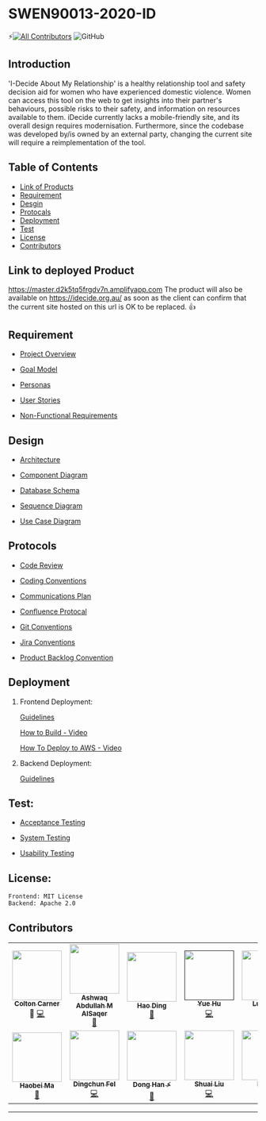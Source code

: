 # SWEN90013-2020-ID

<!-- ALL-CONTRIBUTORS-BADGE:START - Do not remove or modify this section -->
⚡️[![All Contributors](https://img.shields.io/badge/all_contributors-10-orange.svg?style=flat-square)](#contributors)
![GitHub](https://img.shields.io/github/license/ccarner/SWEN90013-2020-ID)
<!-- ALL-CONTRIBUTORS-BADGE:END -->
## Introduction

'I-Decide About My Relationship' is a healthy relationship tool and safety decision aid for women who have experienced domestic violence. Women can access this tool on the web to get insights into their partner's behaviours, possible risks to their safety, and information on resources available to them.
iDecide currently lacks a mobile-friendly site, and its overall design requires modernisation. Furthermore, since the codebase was developed by/is owned by an external party, changing the current site will require a reimplementation of the tool.


## Table of Contents
- [Link of Products](#Link)
- [Requirement](#Requirement)
- [Desgin](#Desgin)
- [Protocals](#Protocals)
- [Deployment](#Deployment)
- [Test](#Test)
- [License](#license)
- [Contributors](#contributor)

## Link to deployed Product
https://master.d2k5tq5frgdv7n.amplifyapp.com
The product will also be available on https://idecide.org.au/ as soon as the client can confirm that the current site hosted on this url is OK to be replaced. 👍

## Requirement
- [Project Overview](https://github.com/ccarner/SWEN90013-2020-ID/blob/master/docs/Requirements/Project%20Overview%20%26%20Background.md)

- [Goal Model](https://github.com/ccarner/SWEN90013-2020-ID/blob/master/docs/Requirements/Goal%20Model.pdf)

- [Personas](https://github.com/ccarner/SWEN90013-2020-ID/blob/master/docs/Requirements/Personas.pdf)

- [User Stories](https://github.com/ccarner/SWEN90013-2020-ID/blob/master/docs/Requirements/User%20Stories.pdf)

- [Non-Functional Requirements](https://github.com/ccarner/SWEN90013-2020-ID/blob/master/docs/Requirements/Non-Functional%20Requirements.pdf)

## Design
- [Architecture](https://github.com/ccarner/SWEN90013-2020-ID/blob/master/docs/Design/Architecture.pdf)

- [Component Diagram](https://github.com/ccarner/SWEN90013-2020-ID/blob/master/docs/Design/Component%20Diagram.pdf)

- [Database Schema](https://github.com/ccarner/SWEN90013-2020-ID/blob/master/docs/Design/Database%20Schema.pdf)

- [Sequence Diagram](https://github.com/ccarner/SWEN90013-2020-ID/blob/master/docs/Design/Sequence%20Diagram.pdf)

- [Use Case Diagram](https://github.com/ccarner/SWEN90013-2020-ID/blob/master/docs/Design/Use%20Case%20Diagram.pdf)

## Protocols
- [Code Review](https://github.com/ccarner/SWEN90013-2020-ID/blob/master/docs/Protocols/Code%20Review.pdf)

- [Coding Conventions](https://github.com/ccarner/SWEN90013-2020-ID/blob/master/docs/Protocols/Coding%20Conventions.pdf)

- [Communications Plan](https://github.com/ccarner/SWEN90013-2020-ID/blob/master/docs/Protocols/Communications%20plan.pdf)

- [Confluence Protocal](https://github.com/ccarner/SWEN90013-2020-ID/blob/master/docs/Protocols/Confluence%20Protocol.pdf)

- [Git Conventions](https://github.com/ccarner/SWEN90013-2020-ID/blob/master/docs/Protocols/Git%20Conventions.pdf)

- [Jira Conventions](https://github.com/ccarner/SWEN90013-2020-ID/blob/master/docs/Protocols/Jira%20convention.pdf)

- [Product Backlog Convention](https://github.com/ccarner/SWEN90013-2020-ID/blob/master/docs/Protocols/Product%20Backlog%20Convention.pdf)

## Deployment

1. Frontend Deployment:

    [Guidelines](https://github.com/ccarner/SWEN90013-2020-ID/blob/master/docs/Deployment/Deployment%20Guidelines(Frontend).pdf)

    [How to Build - Video](https://github.com/ccarner/SWEN90013-2020-ID/blob/master/docs/Deployment/How_To_Build(Frontend).mp4)

    [How To Deploy to AWS - Video](https://github.com/ccarner/SWEN90013-2020-ID/blob/master/docs/Deployment/How_To_Deploy_AWS(Frontend).mp4)

2. Backend Deployment:

    [Guidelines](https://github.com/ccarner/SWEN90013-2020-ID/blob/master/docs/Deployment/Deployment%20Guidelines(Backend).pdf)

## Test:
- [Acceptance Testing](https://github.com/ccarner/SWEN90013-2020-ID/tree/master/test/Acceptance%20Testing)

- [System Testing](https://github.com/ccarner/SWEN90013-2020-ID/tree/master/test/System%20Testing)

- [Usability Testing](https://github.com/ccarner/SWEN90013-2020-ID/tree/master/test/Usability%20Testing)

## License:
```
Frontend: MIT License
Backend: Apache 2.0 
```

## Contributors
<!-- ALL-CONTRIBUTORS-LIST:START - Do not remove or modify this section -->
<!-- prettier-ignore-start -->
<!-- markdownlint-disable -->
<table>
  <tr>
    <td align="center"><a href="https://github.com/ccarner"><img src="https://avatars0.githubusercontent.com/u/35057814?s=400&u=fa395d9448441eb0abd3f1fefde13f562e738c40&v=4" width="100px;" alt=""/><br /><sub><b>Colton Carner</b></sub></a><br /><a href="#ideas-9inpachi" title="Ideas, Planning, & Feedback"></a>📖 <a href="https://github.com/saadpasta/developerFolio/commits?author=9inpachi" title="Code">💻</a></td>
    <td align="center"><a href="https://github.com/aalsaqer"><img src="https://avatars3.githubusercontent.com/u/42163270?s=400&v=4" width="100px;" alt=""/><br /><sub><b>Ashwaq Abdullah M AlSaqer</b></sub></a><br /><a href="https://github.com/saadpasta/developerFolio/commits?author=IamDZN" title="Documentation">📖</a></td>
    <td align="center"><a href="https://github.com/Melon-Eater"><img src="https://avatars3.githubusercontent.com/u/39667992?s=400&u=74943c52be6dc7d0d0cdcc53d3a491303765b31c&v=4" width="100px;" alt=""/><br /><sub><b>Hao Ding</b></sub></a><br /><a href="https://github.com/saadpasta/developerFolio/commits?author=brianteeman" title="Documentation">📖</a></td>
    <td align="center"><a href=""><img src="" width="100px;" alt=""/><br /><sub><b>Yue Hu</b></sub></a><br /><a href="https://github.com/saadpasta/developerFolio/commits?author=rajkumaar23" title="Code">💻</a></td>
    <td align="center"><a href="https://github.com/Olivia0012"><img src="https://avatars0.githubusercontent.com/u/55537942?v=4" width="100px;" alt=""/><br /><sub><b>Lu Wang</b></sub></a><br /><a href="https://github.com/saadpasta/developerFolio/commits?author=viveksharmaui" title="Code">💻</a> <a href="https://github.com/saadpasta/developerFolio/commits?author=viveksharmaui" title="Documentation">📖</a></td>
  
  </tr>
  <tr>
    <td align="center"><a href="https://github.com/haobei98"><img src="https://avatars3.githubusercontent.com/u/39232827?s=400&v=4" width="100px;" alt=""/><br /><sub><b>Haobei Ma</b></sub></a><br /><a href="https://github.com/saadpasta/developerFolio/commits?author=msayyaf1" title="Documentation">📖</a></td>
    <td align="center"><a href="https://ashutosh1919.github.io"><img src="https://avatars0.githubusercontent.com/u/50441707?s=400&v=4" width="100px;" alt=""/><br /><sub><b>Dingchun FeI</b></sub></a><br /><a href="https://github.com/DingchunFei" title="Code">💻</a></td>
    <td align="center"><a href="https://github.com/kandoka"><img src="https://avatars0.githubusercontent.com/u/25976148?s=400&v=4" width="100px;" alt=""/><br /><sub><b>Dong Han ⚡️</b></sub></a><br /><a href="https://github.com/saadpasta/developerFolio/commits?author=Rizwanjamal" title="Documentation">📖</a></td>
    <td align="center"><a href="https://github.com/Alvinshuailiu626"><img src="https://avatars0.githubusercontent.com/u/37822977?s=400&v=4" width="100px;" alt=""/><br /><sub><b>Shuai Liu</b></sub></a><br /><a href="https://github.com/saadpasta/developerFolio/commits?author=MohammadHasham" title="Code">💻</a></td>
    <td align="center"><a href="https://sourcerer.io/joshiujjawal22"><img src="https://avatars0.githubusercontent.com/u/68723621?s=400&v=4" width="100px;" alt=""/><br /><sub><b>Bo Xu</b></sub></a><br /><a href="https://github.com/boxu2" title="Code">💻</a></td>
  </tr>
</table>

<!-- markdownlint-enable -->
<!-- prettier-ignore-end -->
<!-- ALL-CONTRIBUTORS-LIST:END -->

---


